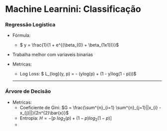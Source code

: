 # Machine Learnini: Classificação

### Regressão Logística

* Fórmula:

  * $ y = \frac{1}{1 + e^{(\beta_{0} + \beta_{1x1})}}$
* Trabalha melhor com variaveis binarias
* Metricas:

  * Log Loss: $ L_{log}(y, p) = - (ylog(p) + (1 - y)log(1 - p)))$

  ---

### Árvore de Decisão

* Metricas:
  * Coeficiente de Gini: $G = \frac{\sum^{n}_{i=1} \sum^{n}_{j=1}||x_{i} - x_{j}||}{2n^{2}\bar{x}}$
  * Entropia: $H = - [p \	log_{2}(p) + (1 - p)log_{2}(1 - p)]$
  *

